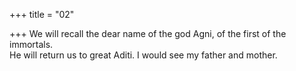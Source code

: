 +++
title = "02"

+++
We will recall the dear name of the god Agni, of the first of the  
immortals.  
He will return us to great Aditi. I would see my father and mother.  